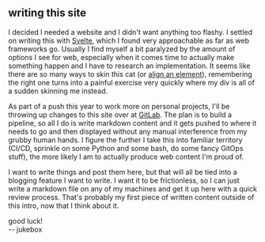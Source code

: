 ## writing this site

I decided I needed a website and I didn't want anything too flashy. I settled on writing this with [Svelte](https://svelte.dev/), which I found very approachable as far as web frameworks go. Usually I find myself a bit paralyzed by the amount of options I see for web, especially when it comes time to actually make something happen and I have to research an implementation. It seems like there are so many ways to skin this cat (or [align an element](https://www.w3schools.com/csS/css_align.asp)), remembering the right one turns into a painful exercise very quickly where my div is all of a sudden skinning me instead.

As part of a push this year to work more on personal projects, I'll be throwing up changes to this site over at [GitLab](https://gitlab.com/the_jukebox/jukeblog). The plan is to build a pipeline, so all I do is write markdown content and it gets pushed to where it needs to go and then displayed without any manual interference from my grubby human hands. I figure the further I take this into familiar territory (CI/CD, sprinkle on some Python and some bash, do some fancy GitOps stuff), the more likely I am to actually produce web content I'm proud of.

I want to write things and post them here, but that will all be tied into a blogging feature I want to write. I want it to be frictionless, so I can just write a markdown file on any of my machines and get it up here with a quick review process. That's probably my first piece of written content outside of this intro, now that I think about it.

good luck!  
-- jukebox
